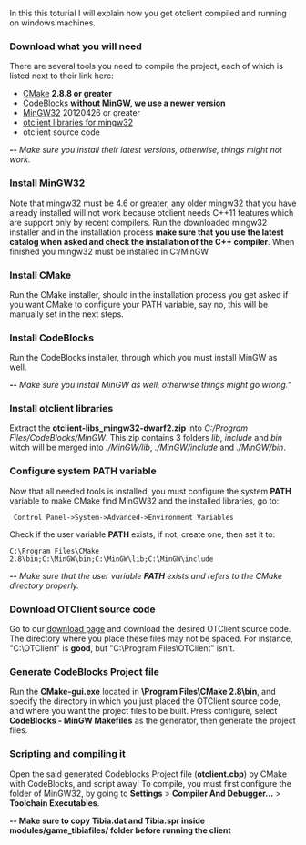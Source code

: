 In this this toturial I will explain how you get otclient compiled and running on windows machines.

### Download what you will need

There are several tools you need to compile the project, each of which is listed next to their link here:

* [CMake](http://www.cmake.org/cmake/resources/software.html) **2.8.8 or greater**
* [CodeBlocks](http://www.codeblocks.org/downloads/26) **without MinGW, we use a newer version**
* [MinGW32](http://sourceforge.net/projects/mingw/files/Installer/mingw-get-inst/) 20120426 or greater
* [otclient libraries for mingw32](https://github.com/downloads/edubart/otclient/otclient-libs_mingw32-dwarf2.zip)
* otclient source code

_**--** Make sure you install their latest versions, otherwise, things might not work._

### Install MinGW32
Note that mingw32 must be 4.6 or greater, any older mingw32 that you have already installed will not work because otclient needs C++11 features which are support only by recent compilers. Run the downloaded mingw32 installer and in the installation process **make sure that you use the latest catalog when asked and check the installation of the C++ compiler**. When finished you mingw32 must be installed in C:/MinGW

### Install CMake
Run the CMake installer, should in the installation process you get asked if you want CMake to configure your PATH variable, say no, this will be manually set in the next steps.

### Install CodeBlocks
Run the CodeBlocks installer, through which you must install MinGW as well. 

_**--** Make sure you install MinGW as well, otherwise things might go wrong."_

### Install otclient libraries
Extract the **otclient-libs_mingw32-dwarf2.zip** into *C:/Program Files/CodeBlocks/MinGW*. This zip contains 3 folders *lib*, *include* and *bin* witch will be merged into *./MinGW/lib*, *./MinGW/include* and *./MinGW/bin*.

### Configure system PATH variable
Now that all needed tools is installed, you must configure the system **PATH** variable to make CMake find MinGW32 and the installed libraries, go to:
```
 Control Panel->System->Advanced->Environment Variables
```

Check if the user variable **PATH** exists, if not, create one, then set it to:
```
C:\Program Files\CMake 2.8\bin;C:\MinGW\bin;C:\MinGW\lib;C:\MinGW\include
```

_**--** Make sure that the user variable **PATH** exists and refers to the CMake directory properly._

### Download OTClient source code
Go to our [download page](/download.html) and download the desired OTClient source code. The directory where you place these files may not be spaced. For instance, "C:\OTClient\" is **good**, but "C:\Program Files\OTClient" isn't.

### Generate CodeBlocks Project file
Run the **CMake-gui.exe** located in **\Program Files\CMake 2.8\bin**, and specify the directory in which you just placed the OTClient source code, and where you want the project files to be built. Press configure,  select **CodeBlocks - MinGW Makefiles** as the generator, then generate the project files.

### Scripting and compiling it
Open the said generated Codeblocks Project file (**otclient.cbp**) by CMake with CodeBlocks, and script away! To compile, you must first configure the folder of MinGW32, by going to **Settings** > **Compiler And Debugger...** > **Toolchain Executables**.

**-- Make sure to copy Tibia.dat and Tibia.spr inside modules/game_tibiafiles/ folder before running the client**